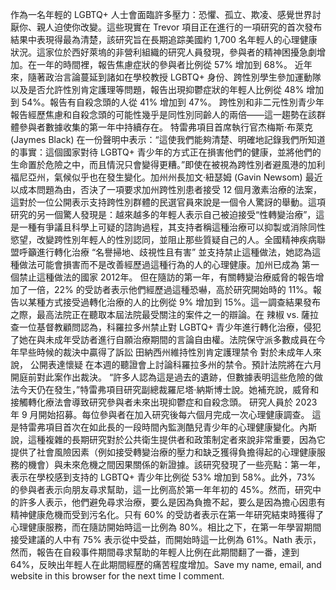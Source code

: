 作為一名年輕的 LGBTQ+ 人士會面臨許多壓力：恐懼、孤立、欺凌、感覺世界討厭你、親人迫使你改變。這些現實在 Trevor 項目正在進行的一項研究的首次發布結果中表現得最為清楚，該研究旨在長期追踪美國約 1,700 名年輕人的心理健康狀況。這家位於西好萊塢的非營利組織的研究人員發現，參與者的精神困擾急劇增加。在一年的時間裡，報告焦慮症狀的參與者比例從 57% 增加到 68%。 近年來，隨著政治言論蔓延到諸如在學校教授 LGBTQ+ 身份、跨性別學生參加運動隊以及是否允許性別肯定護理等問題，報告出現抑鬱症狀的年輕人比例從 48% 增加到 54%。報告有自殺念頭的人從 41% 增加到 47%。  跨性別和非二元性別青少年報告經歷焦慮和自殺念頭的可能性幾乎是同性別同齡人的兩倍——這一趨勢在該群體參與者數據收集的第一年中持續存在。 特雷弗項目首席執行官杰梅斯·布萊克 (Jaymes Black) 在一份聲明中表示：“這使我們能夠清楚、明確地記錄我們所知道的事實：這個國家對待 LGBTQ+ 青少年的方式正在損害他們的健康，並將他們的生命置於危險之中，而且情況只會變得更糟。”即使在被視為跨性別者避風港的加利福尼亞州，氣候似乎也在發生變化。加州州長加文·紐瑟姆 (Gavin Newsom) 最近以成本問題為由，否決了一項要求加州跨性別患者接受 12 個月激素治療的法案，這對於一位公開表示支持跨性別群體的民選官員來說是一個令人驚訝的舉動。這項研究的另一個驚人發現是：越來越多的年輕人表示自己被迫接受“性轉變治療”，這是一種有爭議且科學上可疑的諮詢過程，其支持者稱這種治療可以抑製或消除同性慾望，改變跨性別年輕人的性別認同，並阻止那些質疑自己的人。全國精神疾病聯盟呼籲進行轉化治療 “名譽掃地、歧視性且有害” 並支持禁止這種做法，她認為這種做法可能會損害而不是改善經歷過這種行為的人的心理健康。加州已成為 第一個禁止這種做法的國家 2012年。 但在隨訪的第一年，有關轉變治療威脅的報告增加了一倍，22% 的受訪者表示他們經歷過這種恐嚇，高於研究開始時的 11%。報告以某種方式接受過轉化治療的人的比例從 9% 增加到 15%。這一調查結果發布之際，最高法院正在聽取本屆法院最受關注的案件之一的辯論。在 辣椒 vs. 薩拉查一位基督教顧問認為，科羅拉多州禁止對 LGBTQ+ 青少年進行轉化治療，侵犯了她在與未成年受訪者進行自願治療期間的言論自由權。法院保守派多數成員在今年早些時候的裁決中贏得了訴訟 田納西州維持性別肯定護理禁令 對於未成年人來說， 公開表達懷疑 在本週的聽證會上討論科羅拉多州的禁令。預計法院將在六月開庭前對此案作出裁決。 “許多人認為這是過去的遺跡，但數據表明這些危險的做法今天仍在發生，”特雷弗項目研究副總裁羅尼塔·納斯博士說。她補充說，威脅和接觸轉化療法會導致研究參與者未來出現抑鬱症和自殺念頭。 研究人員於 2023 年 9 月開始招募。每位參與者在加入研究後每六個月完成一次心理健康調查。 這是特雷弗項目首次在如此長的一段時間內監測酷兒青少年的心理健康變化。內斯說，這種複雜的長期研究對於公共衛生提供者和政策制定者來說非常重要，因為它提供了社會風險因素（例如接受轉變治療的壓力和缺乏獲得負擔得起的心理健康服務的機會）與未來危機之間因果關係的新證據。該研究發現了一些亮點：第一年，表示在學校感到支持的 LGBTQ+ 青少年比例從 53% 增加到 58%。此外，73% 的參與者表示向朋友尋求幫助，這一比例高於第一年年初的 45%。然而，研究中的許多人表示，他們避免尋求治療，要么是因為負擔不起，要么是因為擔心因患有精神健康危機而受到污名化。只有 60% 的受訪者表示在第一年研究結束時獲得了心理健康服務，而在隨訪開始時這一比例為 80%。相比之下，在第一年學習期間接受建議的人中有 75% 表示從中受益，而開始時這一比例為 61%。Nath 表示，然而，報告在自殺事件期間尋求幫助的年輕人比例在此期間翻了一番，達到 64%，反映出年輕人在此期間經歷的痛苦程度增加。Save my name, email, and website in this browser for the next time I comment.